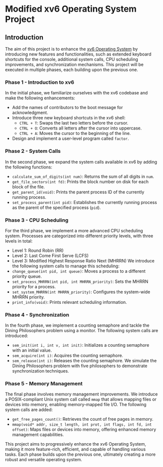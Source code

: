 # Modified xv6 Operating System Project

## Introduction
The aim of this project is to enhance the [xv6 Operating System](https://github.com/mit-pdos/xv6-public) by introducing new features and functionalities, such as extended keyboard shortcuts for the console, additional system calls, CPU scheduling improvements, and synchronization mechanisms. This project will be executed in multiple phases, each building upon the previous one.

### Phase 1 - Introduction to xv6
In the initial phase, we familiarize ourselves with the xv6 codebase and make the following enhancements:
- Add the names of contributors to the boot message for acknowledgment.
- Introduce three new keyboard shortcuts in the xv6 shell:
  - `CTRL + T`: Swaps the last two letters before the cursor.
  - `CTRL + O`: Converts all letters after the cursor into uppercase.
  - `CTRL + A`: Moves the cursor to the beginning of the line.
- Design and implement a user-level program called `factor`.

### Phase 2 - System Calls
In the second phase, we expand the system calls available in xv6 by adding the following functions:
- `calculate_sum_of_digits(int num)`: Returns the sum of all digits in `num`.
- `get_file_sectors(int fd)`: Prints the block number on disk for each block of the file.
- `get_parent_id(void)`: Prints the parent process ID of the currently running process.
- `set_process_parent(int pid)`: Establishes the currently running process as the parent of the specified process (`pid`).

### Phase 3 - CPU Scheduling
For the third phase, we implement a more advanced CPU scheduling system. Processes are categorized into different priority levels, with three levels in total:
- Level 1: Round Robin (RR)
- Level 2: Last Come First Serve (LCFS)
- Level 3: Modified Highest Response Ratio Next (MHRRN)
We introduce the following system calls to manage this scheduling:
- `change_queue(int pid, int queue)`: Moves a process to a different priority queue.
- `set_process_MHRRN(int pid, int MHRRN_priority)`: Sets the MHRRN priority for a process.
- `set_system_MHRRN(int MHRRN_priority)`: Configures the system-wide MHRRN priority.
- `print_info(void)`: Prints relevant scheduling information.

### Phase 4 - Synchronization
In the fourth phase, we implement a counting semaphore and tackle the Dining Philosophers problem using a monitor. The following system calls are introduced:
- `sem_init(int i, int v, int init)`: Initializes a counting semaphore with an initial value.
- `sem_acquire(int i)`: Acquires the counting semaphore.
- `sem_release(int i)`: Releases the counting semaphore.
We simulate the Dining Philosophers problem with five philosophers to demonstrate synchronization techniques.

### Phase 5 - Memory Management
The final phase involves memory management improvements. We introduce a POSIX-compliant Unix system call called `mmap` that allows mapping files or devices into memory, enabling memory-mapped file I/O. The following system calls are added:
- `get_free_pages_count()`: Retrieves the count of free pages in memory.
- `mmap(void* addr, size_t length, int prot, int flags, int fd, int offset)`: Maps files or devices into memory, offering enhanced memory management capabilities.

This project aims to progressively enhance the xv6 Operating System, making it more feature-rich, efficient, and capable of handling various tasks. Each phase builds upon the previous one, ultimately creating a more robust and versatile operating system.

